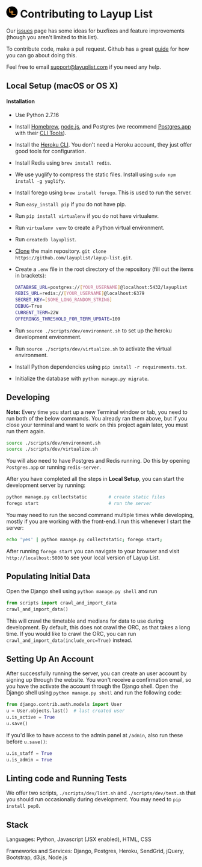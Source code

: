 # <img src="layup_list/static/img/logo-sm.png" alt="logo" width=30> Contributing to Layup List

Our <a href="https://github.com/layuplist/layup-list/issues">issues</a> page has some ideas for buxfixes and feature improvements (though you aren't limited to this list).

To contribute code, make a pull request. Github has a great <a href="https://guides.github.com/activities/contributing-to-open-source/">guide</a> for how you can go about doing this.

Feel free to email <a href="mailto:support@layuplist.com">support@layuplist.com</a> if you need any help.

Local Setup (macOS or OS X)
-----------------
#### Installation
* Use Python 2.7.16
* Install [Homebrew](http://brew.sh/), [node.js](https://nodejs.org/en/), and Postgres (we recommend [Postgres.app](http://postgresapp.com/) with their [CLI Tools](http://postgresapp.com/documentation/cli-tools.html)).
* Install the [Heroku CLI](https://cli.heroku.com). You don't need a Heroku account, they just offer good tools for configuration.
* Install Redis using `brew install redis`.
* We use yuglify to compress the static files. Install using `sudo npm install -g yuglify`.
* Install forego using `brew install forego`. This is used to run the server.
* Run `easy_install pip` if you do not have pip.
* Run `pip install virtualenv` if you do not have virtualenv.
* Run `virtualenv venv` to create a Python virtual environment.
* Run `createdb layuplist`.
* [Clone](https://help.github.com/articles/cloning-a-repository/) the main repository. `git clone https://github.com/layuplist/layup-list.git`.
* Create a `.env` file in the root directory of the repository (fill out the items in brackets):

  ```bash
  DATABASE_URL=postgres://[YOUR_USERNAME]@localhost:5432/layuplist
  REDIS_URL=redis://[YOUR_USERNAME]@localhost:6379
  SECRET_KEY=[SOME_LONG_RANDOM_STRING]
  DEBUG=True
  CURRENT_TERM=22W
  OFFERINGS_THRESHOLD_FOR_TERM_UPDATE=100
  ```

* Run `source ./scripts/dev/environment.sh` to set up the heroku development environment.
* Run `source ./scripts/dev/virtualize.sh` to activate the virtual environment.
* Install Python dependencies using `pip install -r requirements.txt`.
* Initialize the database with `python manage.py migrate`.

Developing
----------

**Note:** Every time you start up a new Terminal window or tab, you need to run both of the below commands. You already ran them above, but if you close your terminal and want to work on this project again later, you must run them again.

```bash
source ./scripts/dev/environment.sh
source ./scripts/dev/virtualize.sh
```

You will also need to have Postgres and Redis running. Do this by opening `Postgres.app` or running `redis-server`.

After you have completed all the steps in **Local Setup**, you can start the development server by running:

```bash
python manage.py collectstatic        # create static files
forego start                          # run the server
```

You may need to run the second command multiple times while developing, mostly if you are working with the front-end. I run this whenever I start the server:
```bash
echo 'yes' | python manage.py collectstatic; forego start;
```

After running `forego start` you can navigate to your browser and visit `http://localhost:5000` to see your local version of Layup List.

Populating Initial Data
-----------------------
Open the Django shell using `python manage.py shell` and run 
```python
from scripts import crawl_and_import_data
crawl_and_import_data()
```

This will crawl the timetable and medians for data to use during development. By default, this does not crawl the ORC, as that takes a long time. If you would like to crawl the ORC, you can run `crawl_and_import_data(include_orc=True)` instead.

Setting Up An Account
---------------------
After successfully running the server, you can create an user account by signing up through the website. You won't receive a confirmation email, so you have the activate the account through the Django shell. Open the Django shell using `python manage.py shell` and run the following code:
```python
from django.contrib.auth.models import User
u = User.objects.last()  # last created user
u.is_active = True
u.save()
```
If you'd like to have access to the admin panel at `/admin`, also run these before `u.save()`:
```python
u.is_staff = True
u.is_admin = True
```

Linting code and Running Tests
------------------------------
We offer two scripts, `./scripts/dev/lint.sh` and `./scripts/dev/test.sh` that you should run occasionally during development. You may need to `pip install pep8`.

Stack
-----
Languages: Python, Javascript (JSX enabled), HTML, CSS

Frameworks and Services: Django, Postgres, Heroku, SendGrid, jQuery, Bootstrap, d3.js, Node.js
